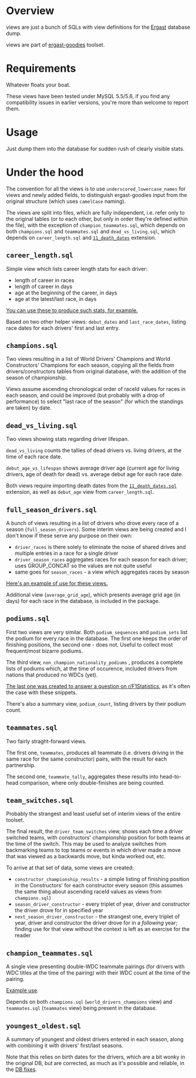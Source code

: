 Overview
========

views are just a bunch of SQLs with view definitions for the [Ergast](http://ergast.com/mrd/db) database dump.

views are part of [ergast-goodies](../README.md) toolset.

Requirements
============

Whatever floats your boat.

These views have been tested under MySQL 5.5/5.6, if you find any compatibility issues in earlier versions, you're more than welcome to report them.

Usage
=====

Just dump them into the database for sudden rush of clearly visible stats.

Under the hood
==============

The convention for all the views is to use `underscored_lowercase_names` for views and newly added fields, to distinguish ergast-goodies input from the original structure (which uses `camelCase` naming).

The views are split into files, which are fully independent, i.e. refer only to the original tables (or to each other, but only in order they're defined within the file), with the exception of `champion_teammates.sql`, which depends on both `champions.sql` and `teammates.sql` and `dead_vs_living.sql`, which depends on `career_length.sql` and [`11_death_dates`](../import/11_death_dates.sql) extension.

`career_length.sql`
-------------------

Simple view which lists career length stats for each driver:

* length of career in races
* length of career in days
* age at the beginning of the career, in days
* age at the latest/last race, in days

[You can use these to produce such stats, for example.](http://www.reddit.com/r/formula1/comments/2xr3tw/who_do_you_think_will_get_their_first_win_next/cp2sjp2?context=1)

Based on two other helper views: `debut_dates` and `last_race_dates`, listing race dates for each drivers' first and last entry.

`champions.sql`
---------------

Two views resulting in a list of World Drivers' Champions and World Constructors' Champions for each season, copying all the fields from drivers/constructors tables from original database, with the addition of the season of championship.

Views assume ascending chronological order of raceId values for races in each season, and could be improved (but probably with a drop of performance) to select "last race of the season" (for which the standings are taken) by date.

`dead_vs_living.sql`
--------------------

Two views showing stats regarding driver lifespan.

`dead_vs_living` counts the tallies of dead drivers vs. living drivers, at the time of each race date.

`debut_age_vs_lifespan` shows average driver age (current age for living drivers, age of death for dead) vs. average debut age for each race date.

Both views require importing death dates from the [`11_death_dates.sql`](../import/11_death_dates.sql) extension, as well as `debut_age` view from `career_length.sql`.

`full_season_drivers.sql`
-------------------------

A bunch of views resulting in a list of drivers who drove every race of a season (`full_season_drivers`). Some interim views are being created and I don't know if these serve any purpose on their own:

* `driver_races` is there solely to eliminate the noise of shared drives and multiple entries in a race for a single driver
* `driver_season_races` aggregates races for each season for each driver; uses GROUP_CONCAT so the values are not quite useful
* same goes for `season_races` - a view which aggregates races by season

[Here's an example of use for these views.](http://www.reddit.com/r/formula1/comments/2v7hip/in_which_years_the_grid_featured_the_most_drivers/cofuaxt?context=1)

Additional view (`average_grid_age`), which presents average grid age (in days) for each race in the database, is included in the package.

`podiums.sql`
-------------

First two views are very similar. Both `podium_sequences` and `podium_sets` list the podium for every race in the database. The first one keeps the order of finishing positions, the second one - does not. Useful to collect most frequent/most bizarre podiums.

The third view, `non_champion_nationality_podiums` , produces a complete lists of podiums which, at the time of occurence, included drivers from nations that produced no WDCs (yet).

[The last one was created to answer a question on r/F1Statistics](http://www.reddit.com/r/F1Statistics/comments/2kb6z3/question_for_the_last_16_years_the_championship/clk2wsl?context=2), as it's often the case with these snippets.

There's also a summary view, `podium_count`, listing drivers by their podium count.

`teammates.sql`
---------------

Two fairly straght-forward views.

The first one, `teammates`, produces all teammate (i.e. drivers driving in the same race for the same constructor) pairs, with the result for each partnership.

The second one, `teammate_tally`, aggregates these results into head-to-head comparison, where only double-finishes are being counted.

`team_switches.sql`
-------------------

Probably the strangest and least useful set of interim views of the entire toolset.

The final result, the `driver_team_switches` view, shows each time a driver switched teams, with constructors' championship position for both teams at the time of the switch. This may be used to analyze switches from backmarking teams to top teams or events in which driver made a move that was viewed as a backwards move, but kinda worked out, etc.

To arrive at that set of data, some views are created:

* `constructor_championship_results` - a simple listing of finishing position in the Constructors' for each constructor every season (this assumes the same thing about ascending raceId values as views from `champions.sql`)
* `season_driver_constructor` - every triplet of year, driver and constructor the driver drove for in specified year
* `next_season_driver_constructor` - the strangest one, every triplet of year, driver and constructor the driver drove for in a *following* year; finding use for that view without the context is left as an exercise for the reader

`champion_teammates.sql`
------------------------

A single view presenting double-WDC teammate pairings (for drivers with WDC titles at the time of the pairing) with their WDC count at the time of the pairing.

[Example use](http://www.reddit.com/r/formula1/comments/2yfm53/ive_matured_says_hamilton_as_he_uses_ferrari_as_a/cp95w6y?context=1).

Depends on both `champions.sql` (`world_drivers_champions` view) and `teammates.sql` (`teammates` view) being present in the database.

`youngest_oldest.sql`
---------------------

A summary of youngest and oldest drivers entered in each season, along with combining it with drivers' first/last seasons.

Note that this relies on birth dates for the drivers, which are a bit wonky in the original DB, but are corrected, as much as it's possible and reliable, in the [DB fixes](../import/10_fixes.sql).

